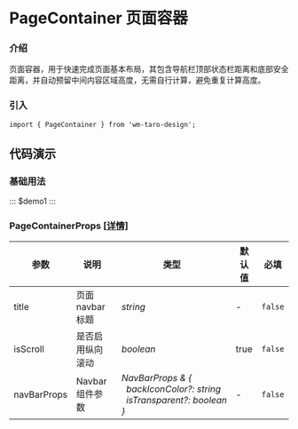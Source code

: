 # PageContainer 页面容器

### 介绍

页面容器，用于快速完成页面基本布局，其包含导航栏顶部状态栏距离和底部安全距离，并自动预留中间内容区域高度，无需自行计算，避免重复计算高度。

### 引入

```tsx
import { PageContainer } from 'wm-taro-design';
```

## 代码演示

### 基础用法

::: $demo1 :::

### PageContainerProps [[详情]](https://codeup.aliyun.com/5f855dfb1858a17210466fd0/wuhang-meimeng-development/wm-taro-template/tree/master/modules/wm-taro-design/types/page-container.d.ts)

| 参数        | 说明             | 类型                                                                                                                                                                            | 默认值 | 必填    |
| ----------- | ---------------- | ------------------------------------------------------------------------------------------------------------------------------------------------------------------------------- | ------ | ------- |
| title       | 页面 navbar 标题 | _&nbsp;&nbsp;string<br/>_                                                                                                                                                       | -      | `false` |
| isScroll    | 是否启用纵向滚动 | _&nbsp;&nbsp;boolean<br/>_                                                                                                                                                      | true   | `false` |
| navBarProps | Navbar 组件参数  | _&nbsp;&nbsp;NavBarProps&nbsp;&&nbsp;{<br/>&nbsp;&nbsp;&nbsp;&nbsp;backIconColor?:&nbsp;string<br/>&nbsp;&nbsp;&nbsp;&nbsp;isTransparent?:&nbsp;boolean<br/>&nbsp;&nbsp;}<br/>_ | -      | `false` |
